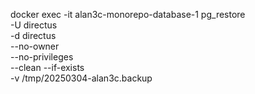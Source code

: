 docker exec -it alan3c-monorepo-database-1 pg_restore \
  -U directus \
  -d directus \
  --no-owner \
  --no-privileges \
  --clean --if-exists \
  -v /tmp/20250304-alan3c.backup
